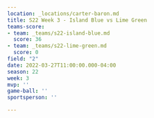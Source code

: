 ```yaml
---
location: _locations/carter-baron.md
title: S22 Week 3 - Island Blue vs Lime Green
teams-score:
- team: _teams/s22-island-blue.md
  score: 36
- team: _teams/s22-lime-green.md
  score: 0
field: "2"
date: 2022-03-27T11:00:00.000-04:00
season: 22
week: 3
mvp: ''
game-ball: ''
sportsperson: ''

---
```

